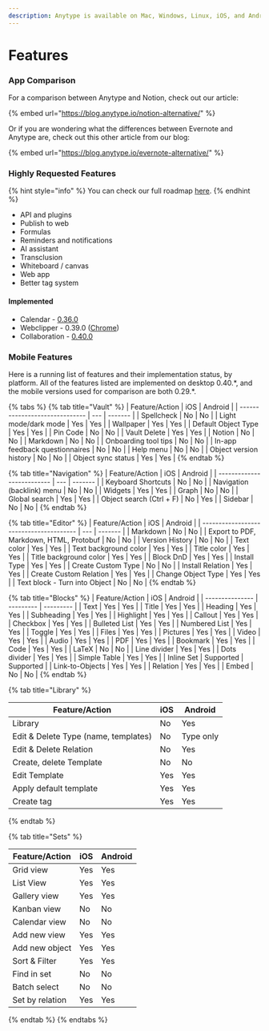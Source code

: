 ```yaml
---
description: Anytype is available on Mac, Windows, Linux, iOS, and Android.
---
```


# Features

### App Comparison

For a comparison between Anytype and Notion, check out our article:

{% embed url="https://blog.anytype.io/notion-alternative/" %}

Or if you are wondering what the differences between Evernote and Anytype are, check out this other article from our blog:

{% embed url="https://blog.anytype.io/evernote-alternative/" %}

### Highly Requested Features

{% hint style="info" %}
You can check our full roadmap [here](https://github.com/orgs/anyproto/projects/1/views/1).
{% endhint %}

* API and plugins
* Publish to web
* Formulas
* Reminders and notifications
* AI assistant
* Transclusion
* Whiteboard / canvas
* Web app
* Better tag system

#### Implemented

* Calendar - [0.36.0](https://community.anytype.io/t/anytype-desktop-0-36-0-released/12198)
* Webclipper - 0.39.0 ([Chrome](https://chromewebstore.google.com/detail/anytype-web-clipper/jbnammhjiplhpjfncnlejjjejghimdkf?hl=en))
* Collaboration - [0.40.0](https://community.anytype.io/t/anytype-desktop-0-40-0-multiplayer-released/20219)

### Mobile Features

Here is a running list of features and their implementation status, by platform. All of the features listed are implemented on desktop 0.40.\*, and the mobile versions used for comparison are both 0.29.\*.

{% tabs %}
{% tab title="Vault" %}
| Feature/Action                 | iOS | Android |
| ------------------------------ | --- | ------- |
| Spellcheck                     | No  | No      |
| Light mode/dark mode           | Yes | Yes     |
| Wallpaper                      | Yes | Yes     |
| Default Object Type            | Yes | Yes     |
| Pin Code                       | No  | No      |
| Vault Delete                   | Yes | Yes     |
| Notion                         | No  | No      |
| Markdown                       | No  | No      |
| Onboarding tool tips           | No  | No      |
| In-app feedback questionnaires | No  | No      |
| Help menu                      | No  | No      |
| Object version history         | No  | No      |
| Object sync status             | Yes | Yes     |
{% endtab %}

{% tab title="Navigation" %}
| Feature/Action             | iOS | Android |
| -------------------------- | --- | ------- |
| Keyboard Shortcuts         | No  | No      |
| Navigation (backlink) menu | No  | No      |
| Widgets                    | Yes | Yes     |
| Graph                      | No  | No      |
| Global search              | Yes | Yes     |
| Object search (Ctrl + F)   | No  | Yes     |
| Sidebar                    | No  | No      |
{% endtab %}

{% tab title="Editor" %}
| Feature/Action                          | iOS | Android |
| --------------------------------------- | --- | ------- |
| Markdown                                | No  | No      |
| Export to PDF, Markdown, HTML, Protobuf | No  | No      |
| Version History                         | No  | No      |
| Text color                              | Yes | Yes     |
| Text background color                   | Yes | Yes     |
| Title color                             | Yes | Yes     |
| Title background color                  | Yes | Yes     |
| Block DnD                               | Yes | Yes     |
| Install Type                            | Yes | Yes     |
| Create Custom Type                      | No  | No      |
| Install Relation                        | Yes | Yes     |
| Create Custom Relation                  | Yes | Yes     |
| Change Object Type                      | Yes | Yes     |
| Text block - Turn into Object           | No  | No      |
{% endtab %}

{% tab title="Blocks" %}
| Feature/Action  | iOS       | Android   |
| --------------- | --------- | --------- |
| Text            | Yes       | Yes       |
| Title           | Yes       | Yes       |
| Heading         | Yes       | Yes       |
| Subheading      | Yes       | Yes       |
| Highlight       | Yes       | Yes       |
| Callout         | Yes       | Yes       |
| Checkbox        | Yes       | Yes       |
| Bulleted List   | Yes       | Yes       |
| Numbered List   | Yes       | Yes       |
| Toggle          | Yes       | Yes       |
| Files           | Yes       | Yes       |
| Pictures        | Yes       | Yes       |
| Video           | Yes       | Yes       |
| Audio           | Yes       | Yes       |
| PDF             | Yes       | Yes       |
| Bookmark        | Yes       | Yes       |
| Code            | Yes       | Yes       |
| LaTeX           | No        | No        |
| Line divider    | Yes       | Yes       |
| Dots divider    | Yes       | Yes       |
| Simple Table    | Yes       | Yes       |
| Inline Set      | Supported | Supported |
| Link-to-Objects | Yes       | Yes       |
| Relation        | Yes       | Yes       |
| Embed           | No        | No        |
{% endtab %}

{% tab title="Library" %}
<table data-full-width="false"><thead><tr><th>Feature/Action</th><th>iOS</th><th>Android</th></tr></thead><tbody><tr><td>Library</td><td>No</td><td>Yes</td></tr><tr><td>Edit &#x26; Delete Type (name, templates)</td><td>No</td><td>Type only</td></tr><tr><td>Edit &#x26; Delete Relation</td><td>No</td><td>Yes</td></tr><tr><td>Create, delete Template</td><td>No</td><td>No</td></tr><tr><td>Edit Template</td><td>Yes</td><td>Yes</td></tr><tr><td>Apply default template</td><td>Yes</td><td>Yes</td></tr><tr><td>Create tag</td><td>Yes</td><td>Yes</td></tr></tbody></table>
{% endtab %}

{% tab title="Sets" %}
<table data-full-width="false"><thead><tr><th>Feature/Action</th><th>iOS</th><th>Android</th></tr></thead><tbody><tr><td>Grid view</td><td>Yes</td><td>Yes</td></tr><tr><td>List View</td><td>Yes</td><td>Yes</td></tr><tr><td>Gallery view</td><td>Yes</td><td>Yes</td></tr><tr><td>Kanban view</td><td>No</td><td>No</td></tr><tr><td>Calendar view</td><td>No</td><td>No</td></tr><tr><td>Add new view</td><td>Yes</td><td>Yes</td></tr><tr><td>Add new object</td><td>Yes</td><td>Yes</td></tr><tr><td>Sort &#x26; Filter</td><td>Yes</td><td>Yes</td></tr><tr><td>Find in set</td><td>No</td><td>No</td></tr><tr><td>Batch select</td><td>No</td><td>No</td></tr><tr><td>Set by relation</td><td>Yes</td><td>Yes</td></tr></tbody></table>
{% endtab %}
{% endtabs %}

